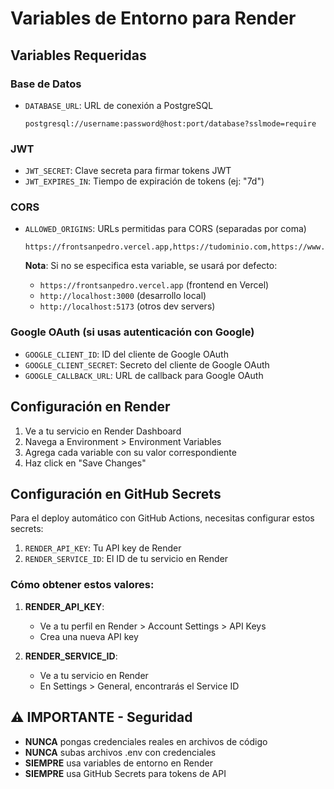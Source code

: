 # Variables de Entorno para Render

## Variables Requeridas

### Base de Datos
- `DATABASE_URL`: URL de conexión a PostgreSQL
  ```
  postgresql://username:password@host:port/database?sslmode=require
  ```

### JWT
- `JWT_SECRET`: Clave secreta para firmar tokens JWT
- `JWT_EXPIRES_IN`: Tiempo de expiración de tokens (ej: "7d")

### CORS
- `ALLOWED_ORIGINS`: URLs permitidas para CORS (separadas por coma)
  ```
  https://frontsanpedro.vercel.app,https://tudominio.com,https://www.tudominio.com
  ```
  
  **Nota**: Si no se especifica esta variable, se usará por defecto:
  - `https://frontsanpedro.vercel.app` (frontend en Vercel)
  - `http://localhost:3000` (desarrollo local)
  - `http://localhost:5173` (otros dev servers)

### Google OAuth (si usas autenticación con Google)
- `GOOGLE_CLIENT_ID`: ID del cliente de Google OAuth
- `GOOGLE_CLIENT_SECRET`: Secreto del cliente de Google OAuth
- `GOOGLE_CALLBACK_URL`: URL de callback para Google OAuth

## Configuración en Render

1. Ve a tu servicio en Render Dashboard
2. Navega a Environment > Environment Variables
3. Agrega cada variable con su valor correspondiente
4. Haz click en "Save Changes"

## Configuración en GitHub Secrets

Para el deploy automático con GitHub Actions, necesitas configurar estos secrets:

1. `RENDER_API_KEY`: Tu API key de Render
2. `RENDER_SERVICE_ID`: El ID de tu servicio en Render

### Cómo obtener estos valores:

1. **RENDER_API_KEY**: 
   - Ve a tu perfil en Render > Account Settings > API Keys
   - Crea una nueva API key

2. **RENDER_SERVICE_ID**: 
   - Ve a tu servicio en Render
   - En Settings > General, encontrarás el Service ID

## ⚠️ IMPORTANTE - Seguridad

- **NUNCA** pongas credenciales reales en archivos de código
- **NUNCA** subas archivos .env con credenciales
- **SIEMPRE** usa variables de entorno en Render
- **SIEMPRE** usa GitHub Secrets para tokens de API
